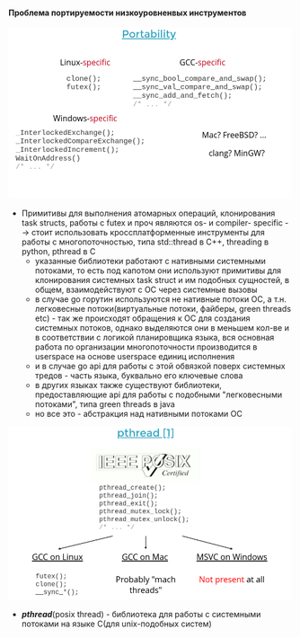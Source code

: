 #### Проблема портируемости низкоуровненвых инструментов
![](../_resources/Pasted%20image%2020250103133310.png)
- Примитивы для выполнения атомарных операций, клонирования task structs, работы с futex и проч являются os- и compiler- specific --> стоит использовать кроссплатформенные инструменты для работы с многопоточностью, типа std::thread в C++, threading в python, pthread в C
	- указанные библиотеки работают с нативными системными потоками, то есть под капотом они используют примитивы для клонирования системных task struct и им подобных сущностей, в общем, взаимодействуют с ОС через системные вызовы
	- в случае go горутин используются не нативные потоки ОС, а т.н. легковесные потоки(виртуальные потоки, файберы, green threads etc) - так же происходят обращения к ОС для создания системных потоков, однако выделяются они в меньшем кол-ве и в соответствии с логикой планировщика языка, вся основная работа по организации многопоточности производится в userspace на основе userspace единиц исполнения
	- и в случае go api для работы с этой обвязкой поверх системных тредов - часть языка, буквально его ключевые слова
	- в других языках также существуют библиотеки, предоставляющие api для работы с подобными "легковесными потоками", типа green threads в java
	- но все это - абстракция над нативными потоками ОС

![](../_resources/Pasted%20image%2020250103132822.png)
- ***pthread***(posix thread) - библиотека для работы с системными потоками на языке C(для unix-подобных систем)